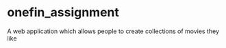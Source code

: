 # onefin_assignment
A web application which allows people to create collections of movies they like
